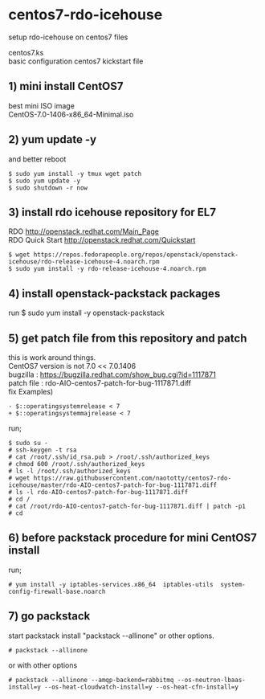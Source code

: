 centos7-rdo-icehouse
====================

setup rdo-icehouse on centos7 files

centos7.ks  
basic configuration centos7 kickstart file  

## 1) mini install CentOS7

best mini ISO image  
  CentOS-7.0-1406-x86_64-Minimal.iso

## 2) yum update -y
  and better reboot

    $ sudo yum install -y tmux wget patch
    $ sudo yum update -y
    $ sudo shutdown -r now

## 3) install rdo icehouse repository for EL7
  RDO http://openstack.redhat.com/Main_Page  
  RDO Quick Start  http://openstack.redhat.com/Quickstart  
  
    $ wget https://repos.fedorapeople.org/repos/openstack/openstack-icehouse/rdo-release-icehouse-4.noarch.rpm
    $ sudo yum install -y rdo-release-icehouse-4.noarch.rpm

## 4) install openstack-packstack packages
  run 
    $ sudo yum install -y openstack-packstack

## 5) get patch file from this repository and patch
  this is work around things.  
  CentOS7 version is not 7.0 << 7.0.1406  
  bugzilla : https://bugzilla.redhat.com/show_bug.cgi?id=1117871  
  patch file  : rdo-AIO-centos7-patch-for-bug-1117871.diff  
  fix Examples)  

    - $::operatingsystemrelease < 7
    + $::operatingsystemmajrelease < 7

  run;  
  
    $ sudo su -
    # ssh-keygen -t rsa
    # cat /root/.ssh/id_rsa.pub > /root/.ssh/authorized_keys
    # chmod 600 /root/.ssh/authorized_keys
    # ls -l /root/.ssh/authorized_keys
    # wget https://raw.githubusercontent.com/naototty/centos7-rdo-icehouse/master/rdo-AIO-centos7-patch-for-bug-1117871.diff
    # ls -l rdo-AIO-centos7-patch-for-bug-1117871.diff
    # cd /
    # cat /root/rdo-AIO-centos7-patch-for-bug-1117871.diff | patch -p1
    # cd

## 6) before packstack procedure for mini CentOS7 install
  run;
  
    # yum install -y iptables-services.x86_64  iptables-utils  system-config-firewall-base.noarch

## 7) go packstack
  start packstack install "packstack --allinone" or other options.
  
    # packstack --allinone

  or with other options  

    # packstack --allinone --amqp-backend=rabbitmq --os-neutron-lbaas-install=y --os-heat-cloudwatch-install=y --os-heat-cfn-install=y


